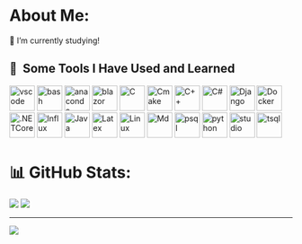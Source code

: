 # About Me:
🔭 I’m currently studying!

<h2> 🚀 &nbsp;Some Tools I Have Used and Learned</h2>
<p align="left">
<img src="https://cdn.jsdelivr.net/gh/devicons/devicon/icons/vscode/vscode-original.svg" alt="vscode" width="45" height="45"/>
<img src="https://cdn.jsdelivr.net/gh/devicons/devicon/icons/bash/bash-original.svg" alt="bash" width="45" height="45"/>
<img src="https://cdn.jsdelivr.net/gh/devicons/devicon@latest/icons/anaconda/anaconda-original.svg"  alt="anaconda" width="45" height="45" />
<img src="https://cdn.jsdelivr.net/gh/devicons/devicon@latest/icons/blazor/blazor-original.svg" alt="blazor" width="45" height="45" />
<img src="https://cdn.jsdelivr.net/gh/devicons/devicon@latest/icons/c/c-original.svg"  alt="C" width="45" height="45" />
<img src="https://cdn.jsdelivr.net/gh/devicons/devicon@latest/icons/cmake/cmake-original.svg" alt="Cmake" width="45" height="45"/>
<img src="https://cdn.jsdelivr.net/gh/devicons/devicon@latest/icons/cplusplus/cplusplus-original.svg" alt="C++" width="45" height="45" />
<img src="https://cdn.jsdelivr.net/gh/devicons/devicon@latest/icons/csharp/csharp-original.svg" alt="C#" width="45" height="45" />
<img src="https://cdn.jsdelivr.net/gh/devicons/devicon@latest/icons/django/django-plain.svg" alt="Django" width="45" height="45" />          
<img src="https://cdn.jsdelivr.net/gh/devicons/devicon@latest/icons/docker/docker-original-wordmark.svg" alt="Docker" width="45" height="45"/>
<img src="https://cdn.jsdelivr.net/gh/devicons/devicon@latest/icons/dotnetcore/dotnetcore-original.svg" alt=".NETCore" width="45" height="45" />
<img src="https://cdn.jsdelivr.net/gh/devicons/devicon@latest/icons/influxdb/influxdb-original-wordmark.svg" alt="Influx" width="45" height="45"/>
<img src="https://cdn.jsdelivr.net/gh/devicons/devicon@latest/icons/java/java-original.svg"  alt="Java" width="45" height="45" />
<img src="https://cdn.jsdelivr.net/gh/devicons/devicon@latest/icons/latex/latex-original.svg" alt="Latex" width="45" height="45" />
<img src="https://cdn.jsdelivr.net/gh/devicons/devicon@latest/icons/linux/linux-plain.svg" alt="Linux" width="45" height="45"/>
<img src="https://cdn.jsdelivr.net/gh/devicons/devicon@latest/icons/markdown/markdown-original.svg" alt="Md" width="45" height="45" />
<img src="https://cdn.jsdelivr.net/gh/devicons/devicon@latest/icons/postgresql/postgresql-original-wordmark.svg" alt="psql" width="45" height="45" />
<img src="https://cdn.jsdelivr.net/gh/devicons/devicon@latest/icons/python/python-original.svg" alt="python" width="45" height="45" />
<img src="https://cdn.jsdelivr.net/gh/devicons/devicon@latest/icons/visualstudio/visualstudio-original.svg" alt="studio" width="45" height="45" />
<img src="https://cdn.jsdelivr.net/gh/devicons/devicon@latest/icons/microsoftsqlserver/microsoftsqlserver-original-wordmark.svg" alt="tsql" width="45" height="45" />

          
          
          
</p>

# 📊 GitHub Stats:

![](https://nirzak-streak-stats.vercel.app/?user=AleJimenezRJ&theme=dark&hide_border=false)  ![](https://github-readme-stats.vercel.app/api/top-langs/?username=AleJimenezRJ&theme=dark&hide_border=false&include_all_commits=false&count_private=false&layout=compact)

---
[![](https://visitcount.itsvg.in/api?id=AleJimenezRJ&icon=0&color=0)](https://visitcount.itsvg.in)

